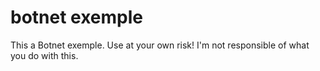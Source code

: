 # botnet exemple
 This a Botnet exemple. Use at your own risk! I'm not responsible of what you do with this.
